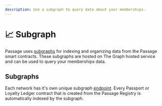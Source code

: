 ```yaml
---
description: Use a subgraph to query data about your memberships.
---
```


# 📈 Subgraph

Passage uses [subgraphs](https://thegraph.com/docs/en/about/introduction/#what-the-graph-is) for indexing and organizing data from the Passage smart contracts. These subgraphs are hosted on The Graph hosted service and can be used to query your memberships data.

## Subgraphs

Each network has it's own unique subgraph [endpoint](Subgraph/SubgraphEndpoints.md). Every Passport or Loyalty Ledger contract that is created from the Passage Registry is automatically indexed by the subgraph.
